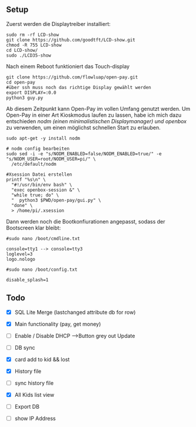 
## Setup

Zuerst werden die Displaytreiber installiert:
```
sudo rm -rf LCD-show 
git clone https://github.com/goodtft/LCD-show.git 
chmod -R 755 LCD-show 
cd LCD-show/
sudo ./LCD35-show
```
Nach einem Reboot funktioniert das Touch-display

```
git clone https://github.com/flowluap/open-pay.git 
cd open-pay
#über ssh muss noch das richtige Display gewählt werden
export DISPLAY=:0.0
python3 guy.py

```
Ab diesem Zeitpunkt kann Open-Pay im vollen Umfang genutzt werden.
Um Open-Pay in einer Art Kioskmodus laufen zu lassen, habe ich mich dazu entschieden *nodm (einen minimalistischen Displaymanager) und openbox* zu verwenden, um einen möglichst schnellen Start zu erlauben.

```
sudo apt-get -y install nodm

# nodm config bearbeiten
sudo sed -i -e "s/NODM_ENABLED=false/NODM_ENABLED=true/" -e "s/NODM_USER=root/NODM_USER=pi/" \
  /etc/default/nodm

#Xsession Datei erstellen
printf "%s\n" \
  "#!/usr/bin/env bash" \
  "exec openbox-session &" \
  "while true; do" \
  "  python3 $PWD/open-pay/gui.py" \
  "done" \
  > /home/pi/.xsession
```
Dann werden noch die Bootkonfiurationen angepasst, sodass der Bootscreen klar bleibt:

```
#sudo nano /boot/cmdline.txt

console=tty1 --> console=tty3
loglevel=3
logo.nologo
```
```
#sudo nano /boot/config.txt

disable_splash=1
```
## Todo

  - [x] SQL Lite Merge (lastchanged attribute db for row)
  - [x] Main functionality (pay, get money)
  - [ ] Enable / Disable DHCP -->Button grey out Update
  - [ ] DB sync

  - [x] card add to kid && lost
  - [x] History file
  - [ ] sync history file
  - [x] All Kids list view

  - [ ] Export DB
  - [ ] show IP Address

